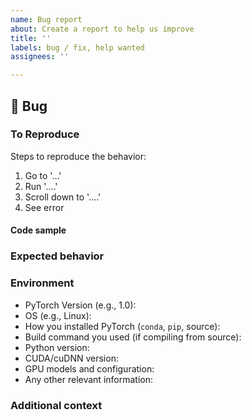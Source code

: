 ```yaml
---
name: Bug report
about: Create a report to help us improve
title: ''
labels: bug / fix, help wanted
assignees: ''

---
```


## 🐛 Bug

<!-- A clear and concise description of what the bug is. -->

### To Reproduce

Steps to reproduce the behavior:

1. Go to '...'
2. Run '....'
3. Scroll down to '....'
4. See error

<!-- If you have a code sample, error messages, stack traces, please provide it here as well -->


#### Code sample

<!-- Ideally attach a minimal code sample to reproduce the decried issue. 
Minimal means having the shortest code but still preserving the bug. -->

### Expected behavior

<!-- A clear and concise description of what you expected to happen. -->

### Environment

 - PyTorch Version (e.g., 1.0):
 - OS (e.g., Linux):
 - How you installed PyTorch (`conda`, `pip`, source):
 - Build command you used (if compiling from source):
 - Python version:
 - CUDA/cuDNN version:
 - GPU models and configuration:
 - Any other relevant information:

### Additional context

<!-- Add any other context about the problem here. -->
